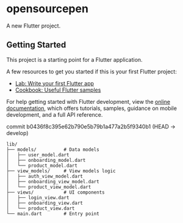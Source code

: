 # opensourcepen

A new Flutter project.

## Getting Started

This project is a starting point for a Flutter application.

A few resources to get you started if this is your first Flutter project:

- [Lab: Write your first Flutter app](https://docs.flutter.dev/get-started/codelab)
- [Cookbook: Useful Flutter samples](https://docs.flutter.dev/cookbook)

For help getting started with Flutter development, view the
[online documentation](https://docs.flutter.dev/), which offers tutorials,
samples, guidance on mobile development, and a full API reference.

commit b0436f8c395e62b790e5b79b1a477a2b5f9340b1 (HEAD -> develop)

```
lib/
├── models/          # Data models
│   ├── user_model.dart
│   ├── onboarding_model.dart
│   └── product_model.dart
├── view_models/     # View models logic
│   ├── auth_view_model.dart
│   ├── onboarding_view_model.dart
│   └── product_view_model.dart
├── views/           # UI components
│   ├── login_view.dart
│   ├── onboarding_view.dart
│   └── product_view.dart
└── main.dart        # Entry point
```